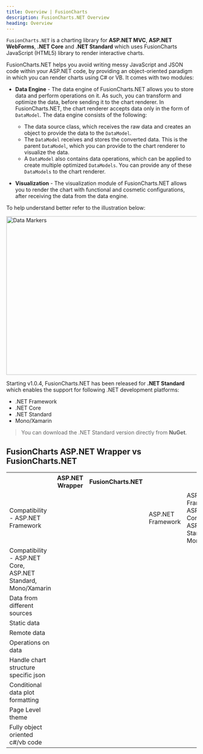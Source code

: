 ```yaml
---
title: Overview | FusionCharts
description: FusionCharts.NET Overview
heading: Overview
---
```


`FusionCharts.NET` is a charting library for **ASP.NET MVC**, **ASP.NET WebForms**, **.NET Core** and **.NET Standard** which uses FusionCharts JavaScript (HTML5) library to render interactive charts.

FusionCharts.NET helps you avoid writing messy JavaScript and JSON code within your ASP.NET code, by providing an object-oriented paradigm in which you can render charts using C# or VB. It comes with two modules:

- **Data Engine** - The data engine of FusionCharts.NET allows you to store data and perform operations on it. As such, you can transform and optimize the data, before sending it to the chart renderer. In FusionCharts.NET, the chart renderer accepts data only in the form of `DataModel`. The data engine consists of the following:

  - The data source class, which receives the raw data and creates an object to provide the data to the `DataModel`.
  - The `DataModel` receives and stores the converted data. This is the parent `DataModel`, which you can provide to the chart renderer to visualize the data.
  - A `DataModel` also contains data operations, which can be applied to create multiple optimized `DataModels`. You can provide any of these `DataModels` to the chart renderer.

- **Visualization** - The visualization module of FusionCharts.NET allows you to render the chart with functional and cosmetic configurations, after receiving the data from the data engine.

To help understand better refer to the illustration below:

<img src="{% site.BASE_URL %}/images/architecture-diagram-fusioncharts-net.png" alt="Data Markers" width="700" height="420">

Starting v1.0.4, FusionCharts.NET has been released for **.NET Standard** which enables the support for following .NET development platforms:
- .NET Framework
- .NET Core
- .NET Standard
- Mono/Xamarin

> You can download the .NET Standard version directly from **NuGet**.

## FusionCharts ASP.NET Wrapper vs FusionCharts.NET

<table>
	<tr>
		<th></th>
		<th>ASP.NET Wrapper</th>
		<th>FusionCharts.NET</th>
	</tr>
	<tr>
		<td>Compatibility - ASP.NET Framework</td>
		<td><i class="fc_select" style="color: #48b884 !important; font-size: 25px;"></i></td>
		<td><i class="fc_select" style="color: #48b884 !important; font-size: 25px;"></i></td>
		<td>ASP.NET Framework</td>
		<td>ASP.NET Framework, ASP.NET Core, ASP.NET Standard, Mono/Xamarin</td>
	</tr>
	<tr>
		<td>Compatibility - ASP.NET Core, ASP.NET Standard, Mono/Xamarin</td>
		<td><i class="fc_cross_covered" style="font-size: 25px; color: #bcbccf"></i></td>
		<td><i class="fc_select" style="color: #48b884 !important; font-size: 25px;"></i></td>
	</tr>
	<tr>
		<td>Data from different sources</td>
		<td><i class="fc_cross_covered" style="font-size: 25px; color: #bcbccf"></i></td>
		<td><i class="fc_select" style="color: #48b884 !important; font-size: 25px;"></i></td>
	</tr>
	<tr>
		<td>Static data</td>
		<td><i class="fc_select" style="color: #48b884 !important; font-size: 25px;"></i></td>
		<td><i class="fc_select" style="color: #48b884 !important; font-size: 25px;"></i></td>
	</tr>
	<tr>
		<td>Remote data</td>
		<td><i class="fc_cross_covered" style="font-size: 25px; color: #bcbccf"></i></td>
		<td><i class="fc_select" style="color: #48b884 !important; font-size: 25px;"></i></td>
	</tr>
	<tr>
		<td>Operations on data</td>
		<td><i class="fc_cross_covered" style="font-size: 25px; color: #bcbccf"></i></td>
		<td><i class="fc_select" style="color: #48b884 !important; font-size: 25px;"></i></td>
	</tr>
	<tr>
		<td>Handle chart structure specific json</td>
		<td><i class="fc_cross_covered" style="font-size: 25px; color: #bcbccf"></i></td>
		<td><i class="fc_select" style="color: #48b884 !important; font-size: 25px;"></i></td>
	</tr>
	<tr>
		<td>Conditional data plot formatting</td>
		<td><i class="fc_cross_covered" style="font-size: 25px; color: #bcbccf"></i></td>
		<td><i class="fc_select" style="color: #48b884 !important; font-size: 25px;"></i></td>
	</tr>
	<tr>
		<td>Page Level theme</td>
		<td><i class="fc_cross_covered" style="font-size: 25px; color: #bcbccf"></i></td>
		<td><i class="fc_select" style="color: #48b884 !important; font-size: 25px;"></i></td>
	</tr>
	<tr>
		<td>Fully object oriented c#/vb code</td>
		<td><i class="fc_cross_covered" style="font-size: 25px; color: #bcbccf"></i></td>
		<td><i class="fc_select" style="color: #48b884 !important; font-size: 25px;"></i></td>
	</tr>
</table>
